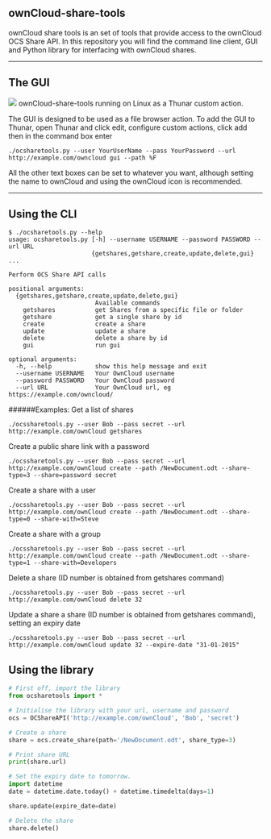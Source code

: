 ## ownCloud-share-tools

ownCloud share tools is an set of tools that provide access to the ownCloud OCS Share API. In this repository you will find the command line client, GUI and Python library for interfacing with ownCloud shares.

***

## The GUI

![](http://i.imgur.com/VQ5vG24.png)
ownCloud-share-tools running on Linux as a Thunar custom action.

The GUI is designed to be used as a file browser action.
To add the GUI to Thunar, open Thunar and click edit, configure custom actions, click add then in the command box enter

`./ocsharetools.py --user YourUserName --pass YourPassword --url http://example.com/owncloud gui --path %F`

All the other text boxes can be set to whatever you want, although setting the name to ownCloud and using the ownCloud icon is recommended.

***

## Using the CLI
```
$ ./ocsharetools.py --help
usage: ocsharetools.py [-h] --username USERNAME --password PASSWORD --url URL
                       {getshares,getshare,create,update,delete,gui} ...

Perform OCS Share API calls

positional arguments:
  {getshares,getshare,create,update,delete,gui}
                        Available commands
    getshares           get Shares from a specific file or folder
    getshare            get a single share by id
    create              create a share
    update              update a share
    delete              delete a share by id
    gui                 run gui

optional arguments:
  -h, --help            show this help message and exit
  --username USERNAME   Your OwnCloud username
  --password PASSWORD   Your OwnCloud password
  --url URL             Your OwnCloud url, eg https://example.com/owncloud/
  ```

######Examples:
Get a list of shares

```./ocssharetools.py --user Bob --pass secret --url http://example.com/ownCloud getshares```

Create a public share link with a password

```./ocssharetools.py --user Bob --pass secret --url http://example.com/ownCloud create --path /NewDocument.odt --share-type=3 --share=password secret```

Create a share with a user

```./ocssharetools.py --user Bob --pass secret --url http://example.com/ownCloud create --path /NewDocument.odt --share-type=0 --share-with=Steve```

Create a share with a group

```./ocssharetools.py --user Bob --pass secret --url http://example.com/ownCloud create --path /NewDocument.odt --share-type=1 --share-with=Developers```

Delete a share (ID number is obtained from getshares command)

```./ocssharetools.py --user Bob --pass secret --url http://example.com/ownCloud delete 32```

Update a share a share (ID number is obtained from getshares command), setting an expiry date

```./ocssharetools.py --user Bob --pass secret --url http://example.com/ownCloud update 32 --expire-date "31-01-2015"```

## Using the library

```python
# First off, import the library
from ocsharetools import *

# Initialise the library with your url, username and password
ocs = OCShareAPI('http://example.com/ownCloud', 'Bob', 'secret')

# Create a share
share = ocs.create_share(path='/NewDocument.odt', share_type=3)

# Print share URL
print(share.url)

# Set the expiry date to tomorrow.
import datetime
date = datetime.date.today() + datetime.timedelta(days=1)

share.update(expire_date=date)

# Delete the share
share.delete()
